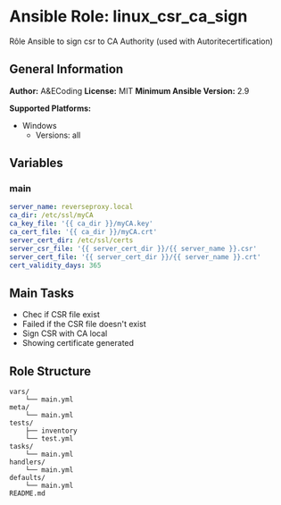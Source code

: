 # Ansible Role: linux_csr_ca_sign

Rôle Ansible to sign csr to CA Authority (used with Autoritecertification)

## General Information

**Author:** A&ECoding
**License:** MIT
**Minimum Ansible Version:** 2.9

**Supported Platforms:**
- Windows
  - Versions: all

## Variables

### main

```yaml
server_name: reverseproxy.local
ca_dir: /etc/ssl/myCA
ca_key_file: '{{ ca_dir }}/myCA.key'
ca_cert_file: '{{ ca_dir }}/myCA.crt'
server_cert_dir: /etc/ssl/certs
server_csr_file: '{{ server_cert_dir }}/{{ server_name }}.csr'
server_cert_file: '{{ server_cert_dir }}/{{ server_name }}.crt'
cert_validity_days: 365

```

## Main Tasks

- Chec if CSR file exist
- Failed if the CSR file doesn't exist
- Sign CSR with CA local
- Showing certificate generated

## Role Structure

```
vars/
    └── main.yml
meta/
    └── main.yml
tests/
    ├── inventory
    └── test.yml
tasks/
    └── main.yml
handlers/
    └── main.yml
defaults/
    └── main.yml
README.md
```
